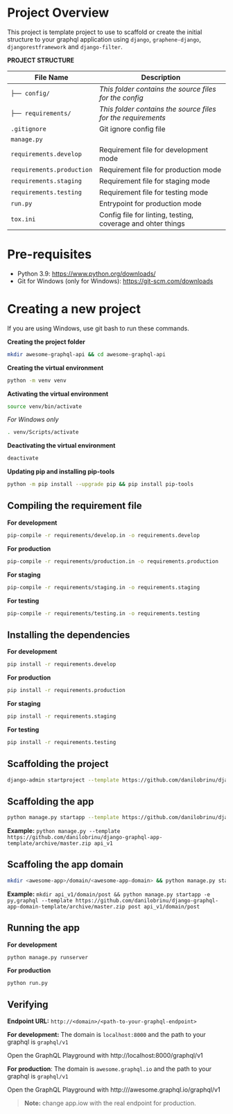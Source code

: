 # Project Overview

This project is template project to use to scaffold or create the initial structure to your graphql
application using `django`, `graphene-django`, `djangorestframework` and `django-filter`.

**PROJECT STRUCTURE**

| File Name                 | Description                                                  |
| ------------------------- | ------------------------------------------------------------ |
| `├── config/`             | _This folder contains the source files for the config_       |
| `├── requirements/`       | _This folder contains the source files for the requirements_ |
| `.gitignore`              | Git ignore config file                                       |
| `manage.py`               |                                                              |
| `requirements.develop`    | Requirement file for development mode                        |
| `requirements.production` | Requirement file for production mode                         |
| `requirements.staging`    | Requirement file for staging mode                            |
| `requirements.testing`    | Requirement file for testing mode                            |
| `run.py`                  | Entrypoint for production mode                               |
| `tox.ini`                 | Config file for linting, testing, coverage and ohter things  |

# Pre-requisites

- Python 3.9: https://www.python.org/downloads/
- Git for Windows (only for Windows): https://git-scm.com/downloads

# Creating a new project

If you are using Windows, use git bash to run these commands.

**Creating the project folder**

```sh
mkdir awesome-graphql-api && cd awesome-graphql-api
```

**Creating the virtual environment**

```sh
python -m venv venv
```

**Activating the virtual environment**

```sh
source venv/bin/activate
```

_For Windows only_

```sh
. venv/Scripts/activate
```

**Deactivating the virtual environment**

```sh
deactivate
```

**Updating pip and installing pip-tools**

```sh
python -m pip install --upgrade pip && pip install pip-tools
```

## Compiling the requirement file

**For development**

```sh
pip-compile -r requirements/develop.in -o requirements.develop
```

**For production**

```sh
pip-compile -r requirements/production.in -o requirements.production
```

**For staging**

```sh
pip-compile -r requirements/staging.in -o requirements.staging
```

**For testing**

```sh
pip-compile -r requirements/testing.in -o requirements.testing
```

## Installing the dependencies

**For development**

```sh
pip install -r requirements.develop
```

**For production**

```sh
pip install -r requirements.production
```

**For staging**

```sh
pip install -r requirements.staging
```

**For testing**

```sh
pip install -r requirements.testing
```

## Scaffolding the project

```sh
django-admin startproject --template https://github.com/danilobrinu/django-graphql-project-template/archive/master.zip <awesome-project> .
```

## Scaffolding the app

```sh
python manage.py startapp --template https://github.com/danilobrinu/django-graphql-app-template/archive/master.zip <awesome-app>
```

**Example:** `python manage.py --template https://github.com/danilobrinu/django-graphql-app-template/archive/master.zip api_v1`

## Scaffoling the app domain

```sh
mkdir <awesome-app>/domain/<awesome-app-domain> && python manage.py startapp -e py,graphql --template https://github.com/danilobrinu/django-graphql-app-domain-template/archive/master.zip <awesome-app-domain> <awesome-app>/domain/<awesome-app-domain>
```

**Example:** `mkdir api_v1/domain/post && python manage.py startapp -e py,graphql --template https://github.com/danilobrinu/django-graphql-app-domain-template/archive/master.zip post api_v1/domain/post`

## Running the app

**For development**

```sh
python manage.py runserver
```

**For production**

```
python run.py
```

## Verifying

**Endpoint URL:** `http://<domain>/<path-to-your-graphql-endpoint>`

**For development:** The domain is `localhost:8000` and the path to your graphql is `graphql/v1`

Open the GraphQL Playground with http://localhost:8000/graphql/v1

**For production**: The domain is `awesome.graphql.io` and the path to your graphql is `graphql/v1`

Open the GraphQL Playground with http:///awesome.graphql.io/graphql/v1

> **Note:** change app.iow with the real endpoint for production.
